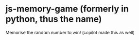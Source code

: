 # js-memory-game (formerly in python, thus the name)
Memorise the random number to win!
(copilot made this as well)